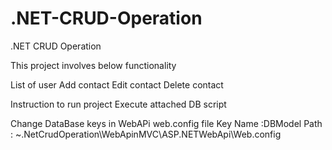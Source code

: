 # .NET-CRUD-Operation
.NET CRUD Operation

This project involves below functionality

List of user
Add contact
Edit contact
Delete contact



Instruction to run project
Execute attached DB script

Change DataBase keys in WebAPi web.config file
Key Name :DBModel
Path : ~.NetCrudOperation\WebApinMVC\ASP.NETWebApi\Web.config

